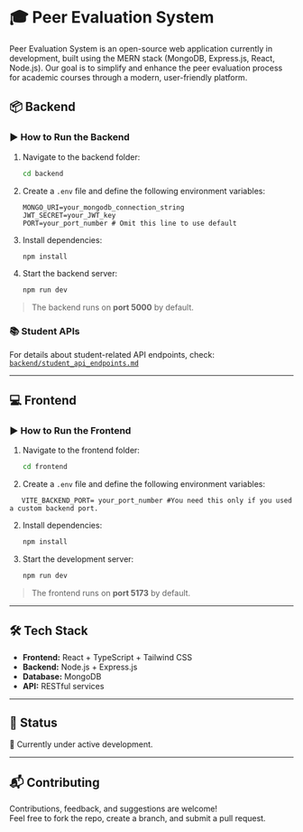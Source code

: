 # 🎓 Peer Evaluation System

Peer Evaluation System is an open-source web application currently in development, built using the MERN stack (MongoDB, Express.js, React, Node.js). Our goal is to simplify and enhance the peer evaluation process for academic courses through a modern, user-friendly platform.

## 📦 Backend

### ▶️ How to Run the Backend

1. Navigate to the backend folder:
   ```bash
   cd backend

2. Create a `.env` file and define the following environment variables:
   ```env
   MONGO_URI=your_mongodb_connection_string
   JWT_SECRET=your_JWT_key
   PORT=your_port_number # Omit this line to use default
   ```

3. Install dependencies:
   ```bash
   npm install
   ```

4. Start the backend server:
   ```bash
   npm run dev
   ```

> The backend runs on **port 5000** by default.

### 📚 Student APIs

For details about student-related API endpoints, check:  
[`backend/student_api_endpoints.md`](./backend/student_api_endpoints.md)

---

## 💻 Frontend

### ▶️ How to Run the Frontend

1. Navigate to the frontend folder:
   ```bash
   cd frontend
   ```

2. Create a `.env` file and define the following environment variables:
```env
   VITE_BACKEND_PORT= your_port_number #You need this only if you used a custom backend port.
   ```

2. Install dependencies:
   ```bash
   npm install
   ```

3. Start the development server:
   ```bash
   npm run dev
   ```

> The frontend runs on **port 5173** by default.

---

## 🛠 Tech Stack

- **Frontend:** React + TypeScript + Tailwind CSS
- **Backend:** Node.js + Express.js
- **Database:** MongoDB
- **API:** RESTful services

---

## 🧪 Status

🚧 Currently under active development.

---

## 📬 Contributing

Contributions, feedback, and suggestions are welcome!  
Feel free to fork the repo, create a branch, and submit a pull request.
